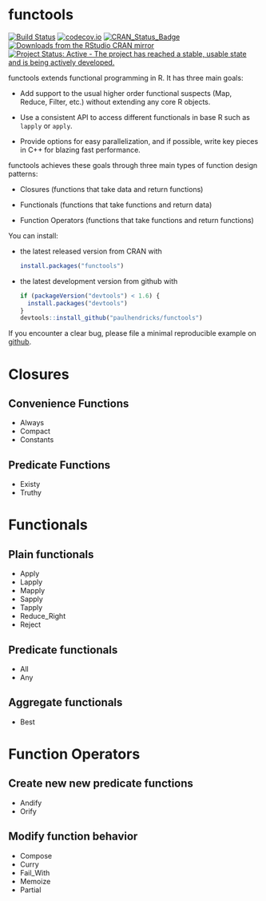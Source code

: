 <!-- README.md is generated from README.Rmd. Please edit that file -->
functools
=========

[![Build Status](https://travis-ci.org/paulhendricks/functools.png?branch=master)](https://travis-ci.org/paulhendricks/functools) [![codecov.io](http://codecov.io/github/paulhendricks/functools/coverage.svg?branch=master)](http://codecov.io/github/paulhendricks/functools?branch=master) [![CRAN\_Status\_Badge](http://www.r-pkg.org/badges/version/functools)](http://cran.r-project.org/package=functools) [![Downloads from the RStudio CRAN mirror](http://cranlogs.r-pkg.org/badges/functools)](http://cran.rstudio.com/package=functools) [![Project Status: Active - The project has reached a stable, usable state and is being actively developed.](http://www.repostatus.org/badges/0.1.0/active.svg)](http://www.repostatus.org/#active)

functools extends functional programming in R. It has three main goals:

-   Add support to the usual higher order functional suspects (Map, Reduce, Filter, etc.) without extending any core R objects.

-   Use a consistent API to access different functionals in base R such as `lapply` or `apply`.

-   Provide options for easy parallelization, and if possible, write key pieces in C++ for blazing fast performance.

functools achieves these goals through three main types of function design patterns:

-   Closures (functions that take data and return functions)

-   Functionals (functions that take functions and return data)

-   Function Operators (functions that take functions and return functions)

You can install:

-   the latest released version from CRAN with

    ``` r
    install.packages("functools")
    ```

-   the latest development version from github with

    ``` r
    if (packageVersion("devtools") < 1.6) {
      install.packages("devtools")
    }
    devtools::install_github("paulhendricks/functools")
    ```

If you encounter a clear bug, please file a minimal reproducible example on [github](https://github.com/paulhendricks/functools/issues).

Closures
========

Convenience Functions
---------------------

-   Always
-   Compact
-   Constants

Predicate Functions
-------------------

-   Existy
-   Truthy

Functionals
===========

Plain functionals
-----------------

-   Apply
-   Lapply
-   Mapply
-   Sapply
-   Tapply
-   Reduce\_Right
-   Reject

Predicate functionals
---------------------

-   All
-   Any

Aggregate functionals
---------------------

-   Best

Function Operators
==================

Create new new predicate functions
----------------------------------

-   Andify
-   Orify

Modify function behavior
------------------------

-   Compose
-   Curry
-   Fail\_With
-   Memoize
-   Partial
